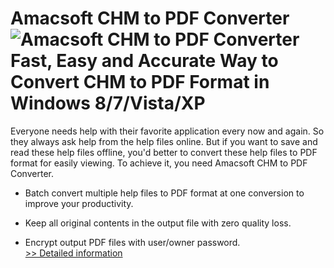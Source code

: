# Amacsoft CHM to PDF Converter<br />![Amacsoft CHM to PDF Converter](https://mycommerce.akamaized.net/api/pimages/P300924617/BIG/300924617.PNG)<br />Fast, Easy and Accurate Way to Convert CHM to PDF Format in Windows 8/7/Vista/XP

Everyone needs help with their favorite application every now and again. So they always ask help from the help files online. But if you want to save and read these help files offline, you'd better to convert these help files to PDF format for easily viewing. To achieve it, you need Amacsoft CHM to PDF Converter.

* Batch convert multiple help files to PDF format at one conversion to improve your productivity.

* Keep all original contents in the output file with zero quality loss.

* Encrypt output PDF files with user/owner password.<br />[>> Detailed information](https://secure.shareit.com/shareit/product.html?productid=300924617&affiliateid=200057808)